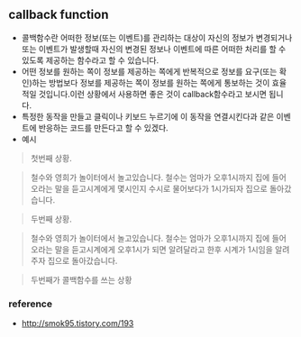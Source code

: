 ## callback function
- 콜백함수란 어떠한 정보(또는 이벤트)를 관리하는 대상이 자신의 정보가 변경되거나 또는 이벤트가 발생할때 자신의 변경된 정보나 이벤트에 따른 어떠한 처리를 할 수 있도록 제공하는 함수라고 할 수 있습니다.
- 어떤 정보를 원하는 쪽이 정보를 제공하는 쪽에게 반복적으로 정보를 요구(또는 확인)하는 방법보다 정보를 제공하는 쪽이 정보를 원하는 쪽에게 통보하는 것이 효율적일 것입니다.이런 상황에서 사용하면 좋은 것이 callback함수라고 보시면 됩니다.
- 특정한 동작을 만들고 클릭이나 키보드 누르기에 이 동작을 연결시킨다과 같은 이벤트에 반응하는 코드를 만든다고 할 수 있겠다.
- 예시

> 첫번째 상황.

> 철수와 영희가 놀이터에서 놀고있습니다. 철수는 엄마가 오후1시까지 집에 들어오라는 말을 듣고시계에게 몇시인지 수시로 물어보다가 1시가되자 집으로 돌아갔습니다.

> 두번째 상황.

> 철수와 영희가 놀이터에서 놀고있습니다. 철수는 엄마가 오후1시까지 집에 들어오라는 말을 듣고시계에게 오후1시가 되면 알려달라고 한후 시계가 1시임을 알려주자 집으로 돌아갔습니다.

> 두번째가 콜백함수를 쓰는 상황

### reference
- http://smok95.tistory.com/193

